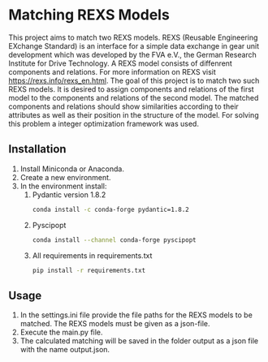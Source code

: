 # Matching REXS Models

This project aims to match two REXS models. 
REXS (Reusable Engineering EXchange Standard) is an interface for a simple data exchange in gear unit development which was developed by the FVA e.V., the German Research Institute for Drive Technology. 
A REXS model consists of diffenrent components and relations. 
For more information on REXS visit https://rexs.info/rexs_en.html. 
The goal of this project is to match two such REXS models. It is desired to assign components and relations of the first model to the components and relations of the second model. The matched components and relations should show similarities according to their attributes as well as their position in the structure of the model. 
For solving this problem a integer optimization framework was used. 

## Installation
1. Install Miniconda or Anaconda. 
2. Create a new environment.
3. In the environment install:
    1. Pydantic version 1.8.2  
        ```bash
        conda install -c conda-forge pydantic=1.8.2
        ```
    2. Pyscipopt
        ```bash
        conda install --channel conda-forge pyscipopt
        ```
    3. All requirements in requirements.txt
        ```bash
        pip install -r requirements.txt
        ```


## Usage
1. In the settings.ini file provide the file paths for the REXS models to be matched. The REXS models must be given as a json-file.
2. Execute the main.py file.
3. The calculated matching will be saved in the folder output as a json file with the name output.json.
